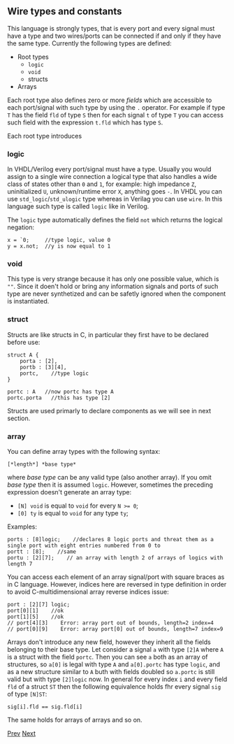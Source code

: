 ## Wire types and constants

This language is strongly types, that is every port and every signal must have a type and two wires/ports can be connected if and only if they have the same type. Currently the following types are defined:

+ Root types
    - `logic`
    - `void`
    - structs
+ Arrays

Each root type also defines zero or more *fields* which are accessible to each port/signal with such type by using the `.` operator. For example if type `T` has the field `fld` of type `S` then for each signal `t` of type `T` you can access such field with the expression `t.fld` which has type `S`.

Each root type introduces

### logic

In VHDL/Verilog every port/signal must have a type. Usually you would assign to a single wire connection a logical type that also handles a wide class of states other than `0` and `1`, for example: high impedance `Z`, uninitialized `U`, unknown/runtime error `X`, anything goes `-`. In VHDL you can use `std_logic`/`std_ulogic` type whereas in Verilag you can use `wire`. In this language such type is called `logic` like in Verilog.

The `logic` type automatically defines the field `not` which returns the logical negation:

    x = `0;     //type logic, value 0
    y = x.not;  //y is now equal to 1


### void

This type is very strange because it has only one possible value, which is `""`. Since it doen't hold or bring any information signals and ports of such type are never synthetized and can be safetly ignored when the component is instantiated. 

### struct

Structs are like structs in C, in particular they first have to be declared before use:

    struct A {
        porta : [2],
        portb : [3][4],
        portc,    //type logic
    }

    portc : A   //now portc has type A
    portc.porta   //this has type [2]

Structs are used primarly to declare components as we will see in next section. 
### array

You can define array types with the following syntax:

    [*length*] *base type*

where *base type* can be any valid type (also another array). If you omit *base type* then it is assumed `logic`. However, sometimes the preceding expression doesn't generate an array type:

+ `[N] void` is equal to `void` for every `N >= 0`;
+ `[0] ty` is equal to `void` for any type `ty`;

Examples:

    ports : [8]logic;    //declares 8 logic ports and threat them as a single port with eight entries numbered from 0 to 
    portt : [8];    //same
    portu : [2][7];    // an array with length 2 of arrays of logics with length 7

You can access each element of an array signal/port with square braces as in C language. However, indices here are reversed in type definition in order to avoid C-multidimensional array reverse indices issue:

    port : [2][7] logic;
    port[0][1]    //ok
    port[1][5]    //ok
    // port[4][3]    Error: array port out of bounds, length=2 index=4
    // port[0][9]    Error: array port[0] out of bounds, length=7 index=9

Arrays don't introduce any new field, however they inherit all the fields belonging to their base type. Let consider a signal `a` with type `[2]A` where `A` is a struct with the field `portc`. Then you can see `a` both as an array of structures, so `a[0]` is legal with type `A` and `a[0].portc` has type `logic`, and as a new structure similar to `A` buth with fields doubled so `a.portc` is still valid but with type `[2]logic` now. In general for every index `i` and every field `fld` of a struct `ST` then the following equivalence holds fhr every signal `sig` of type `[N]ST`:

    sig[i].fld == sig.fld[i]

The same holds for arrays of arrays and so on.

[Prev](intro.md) [Next](comp.md)
